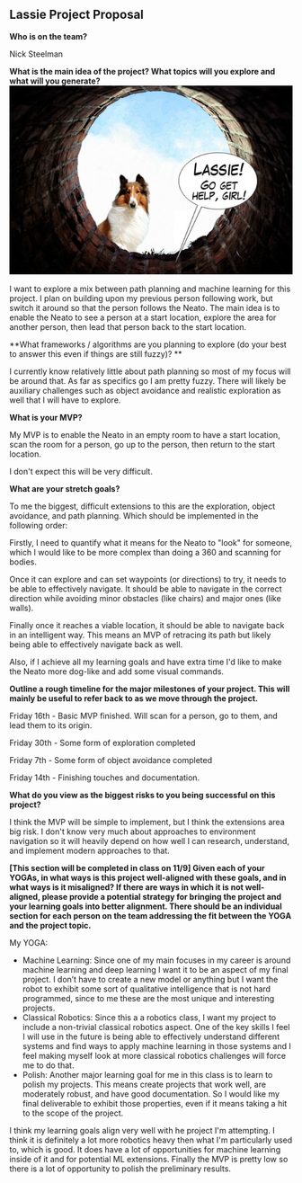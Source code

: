 ## Lassie Project Proposal

**Who is on the team?**

Nick Steelman

**What is the main idea of the project?
What topics will you explore and what will you generate?**
![Lassie Help!](lassiehelp.jpg)

I want to explore a mix between path planning and machine learning for this project. I plan on building upon my previous person following work, but switch it around so that the person follows the Neato. The main idea is to enable the Neato to see a person at a start location, explore the area for another person, then lead that person back to the start location.   

**What frameworks / algorithms are you planning to explore (do your best to answer this even if things are still fuzzy)? **

I currently know relatively little about path planning so most of my focus will be around that. As far as specifics go I am pretty fuzzy.
There will likely be auxiliary challenges such as object avoidance and realistic exploration as well that I will have to explore.

**What is your MVP?**

My MVP is to enable the Neato in an empty room to have a start location, scan the room for a person, go up to the person, then return to the start location.

I don't expect this will be very difficult.


**What are your stretch goals?**

To me the biggest, difficult extensions to this are the exploration, object avoidance, and path planning. Which should be implemented in the following order:

 Firstly, I need to quantify what it means for the Neato to "look" for someone, which I would like to be more complex than doing a 360 and scanning for bodies.

 Once it can explore and can set waypoints (or directions) to try, it needs to be able to effectively navigate. It should be able to navigate in the correct direction while avoiding minor obstacles (like chairs) and major ones (like walls).

 Finally once it reaches a viable location, it should be able to navigate back in an intelligent way. This means an MVP of retracing its path but likely being able to effectively navigate back as well.

 Also, if I achieve all my learning goals and have extra time I'd like to make the Neato more dog-like and add some visual commands.

**Outline a rough timeline for the major milestones of your project.  This will mainly be useful to refer back to as we move through the project.**

Friday 16th - Basic MVP finished. Will scan for a person, go to them, and lead them to its origin.


Friday 30th - Some form of exploration completed

Friday 7th - Some form of object avoidance completed

Friday 14th - Finishing touches and documentation.

**What do you view as the biggest risks to you being successful on this project?**

I think the MVP will be simple to implement, but I think the extensions area big risk. I don't know very much about approaches to environment navigation so it will heavily depend on how well I can research, understand, and implement modern approaches to that.

**[This section will be completed in class on 11/9] Given each of your YOGAs, in what ways is this project well-aligned with these goals, and in what ways is it misaligned?  If there are ways in which it is not well-aligned, please provide a potential strategy for bringing the project and your learning goals into better alignment.  There should be an individual section for each person on the team addressing the fit between the YOGA and the project topic.**

My YOGA:
* Machine Learning: Since one of my main focuses in my career is around machine learning and deep learning I want it to be an aspect of my final project. I don’t have to create a new model or anything but I want the robot to exhibit some sort of qualitative intelligence that is not hard programmed, since to me these are the most unique and interesting projects.
* Classical Robotics: Since this a a robotics class, I want my project to include a non-trivial classical robotics aspect. One of the key skills I feel I will use in the future is being able to effectively understand different systems and find ways to apply machine learning in those systems and I feel making myself look at more classical robotics challenges will force me to do that.
* Polish: Another major learning goal for me in this class is to learn to polish my projects. This means create projects that work well, are moderately robust, and have good documentation. So I would like my final deliverable to exhibit those properties, even if it means taking a hit to the scope of the project.

I think my learning goals align very well with he project I'm attempting. I think it is definitely a lot more robotics heavy then what I'm particularly used to, which is good. It does have a lot of opportunities for machine learning inside of it and for potential ML extensions. Finally the MVP is pretty low so there is a lot of opportunity to polish the preliminary results.

